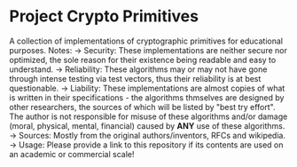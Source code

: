 # Project Crypto Primitives
 A collection of implementations of cryptographic primitives for educational purposes. 
 Notes:
 -> Security: These implementations are neither secure nor optimized, the sole reason for their existence being readable and easy to understand.
 -> Reliability: These algorithms may or may not have gone through intense testing via test vectors, thus their reliability is at best questionable.
 -> Liability: These implementations are almost copies of what is written in their specifications - the algorithms thmselves are designed by other researchers, the sources of which will be listed by "best try effort". The author is not responsible for misuse of these algorithms and/or damage (moral, physical, mental, financial) caused by **ANY** use of these algorithms.
 -> Sources: Mostly from the original authors/inventors, RFCs and wikipedia.
 -> Usage: Please provide a link to this repository if its contents are used on an academic or commercial scale!
